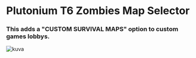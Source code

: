 # Plutonium T6 Zombies Map Selector

### This adds a "CUSTOM SURVIVAL MAPS" option to custom games lobbys.

![kuva](https://user-images.githubusercontent.com/77815199/150791540-a8bd7701-ded9-4781-bdde-1fd16c219328.png)
